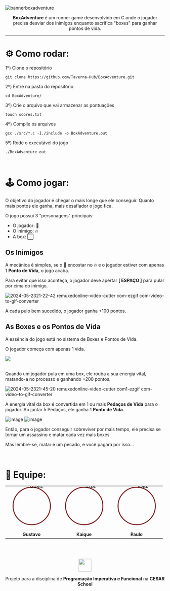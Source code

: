 ![bannerboxadventure](https://github.com/Taverna-Hub/BoxAdventure/assets/117609505/daad1520-c5a6-401f-8cba-63c8037826b7)

<p align="center"><b>BoxAdventure</b> é um runner game desenvolvido em C onde o jogador precisa desviar dos inimigos enquanto sacrifica "boxes" para ganhar pontos de vida.</p>

---

# ⚙️ Como rodar:

1º)  Clone o repositório
```
git clone https://github.com/Taverna-Hub/BoxAdventure.git
```

2º)  Entre na pasta do repositório
```
cd BoxAdventure/
```

3º)  Crie o arquivo que vai armazenar as pontuações
```
touch scores.txt
```

4º)  Compile os arquivos
```
gcc ./src/*.c -I./include -o BoxAdventure.out
```

5º)  Rode o executável do jogo
```
./BoxAdventure.out
```

<br>

# 🕹️ Como jogar:
O objetivo do jogador é chegar o mais longe que ele conseguir. Quanto mais pontos ele ganha, mais desafiador o jogo fica.

O jogo possui 3 "personagens" principais:
- O jogador: 🔵
- O inimigo: 🔥
- A box: ⬜

## Os Inimigos
A mecânica é simples, se o 🔵 encostar no 🔥 e o jogador estiver com apenas 1 <b>Ponto de Vida</b>, o jogo acaba.

Para evitar que isso aconteça, o jogador deve apertar <b>[ ESPAÇO ]</b> para pular por cima do inimigo. 

![2024-05-2321-22-42 remuxedonline-video-cutter com-ezgif com-video-to-gif-converter](https://github.com/Taverna-Hub/BoxAdventure/assets/117609505/c26381f7-a06c-47e2-b0d6-77794e2a6ff3)

A cada pulo bem sucedido, o jogador ganha +100 pontos.

## As Boxes e os Pontos de Vida
<p>A essência do jogo está no sistema de Boxes e Pontos de Vida.</p

<p>O jogador começa com apenas 1 vida.</p> <img src="https://github.com/Taverna-Hub/BoxAdventure/assets/117609505/46de09a2-e1fd-4885-9d61-c00aa12ac328"><br><br>

<p>Quando um jogador pula em uma box, ele rouba a sua energia vital, matando-a no processo e ganhando +200 pontos.</p>

![2024-05-2321-45-20 remuxedonline-video-cutter com1-ezgif com-video-to-gif-converter](https://github.com/Taverna-Hub/BoxAdventure/assets/117609505/1550f8ec-7b07-4fc0-ab21-7f8ff9091f62)

<p>A energia vital da box é convertida em 1 ou mais <b>Pedaços de Vida</b> para o jogador. Ao juntar 5 Pedaços, ele ganha 1 <b>Ponto de Vida</b>.</p>
<div>
   
   ![image](https://github.com/Taverna-Hub/BoxAdventure/assets/117609505/b8b1ebd6-8482-4168-bbb7-fb75a407ab23)
   ![image](https://github.com/Taverna-Hub/BoxAdventure/assets/117609505/9ab78505-7138-4312-bd5e-36bcb42ccc3e)
</div>

<p>Então, para o jogador conseguir sobreviver por mais tempo, ele precisa se tornar um assassino e matar cada vez mais boxes.</p>

<p>Mas lembre-se, matar é um pecado, e você pagará por isso...</p>

<br>

# 👥 Equipe:
<table align="center">
<tr align="center">
   <td align="center" style="word-wrap: break-word; width: 150.0; height: 150.0">
        <a href="https://github.com/gustavoyoq">
        <div  
          style="border: 3px solid #7f1d1d; border-radius: 50%; width: 115px; height: 115px; display: flex; align-items: center; justify-content: center;">
            <img src="https://github.com/Taverna-Hub/BoxAdventure/assets/117609505/7df3694d-4676-4980-b701-fecbe466454e" style="border-radius:50%;align-items:center;justify-content:center;overflow:hidden; width: 150px; " alt="Gustavo"/>
        </div>
            <br />
            <sub style="font-size:14px"><b>Gustavo</b></sub>
        </a>
    </td>
    <td align="center" style="word-wrap: break-word; width: 150.0; height: 150.0">
        <a href="https://github.com/Kaiquegb">
            <div style="border: 3px solid #7f1d1d; border-radius: 50%; width: 115px; height: 115px; display: flex; align-items: center; justify-content: center;">
              <img src="https://github.com/Taverna-Hub/BoxAdventure/assets/117609505/433db23f-2f92-4132-a25d-8c017384b49d" style="border-radius:50%;align-items:center;justify-content:center;overflow:hidden; width: 150px; " alt="Luan"/>
            </div>
            <br />
            <sub style="font-size:14px;"><b>Kaique</b></sub>
        </a>
    </td>
    <td align="center" style="word-wrap: break-word; width: 150.0; height: 150.0">
        <a href="https://github.com/paulorosadodev">
        <div  
          style="border: 3px solid #7f1d1d; border-radius: 50%; width: 115px; height: 115px; display: flex; align-items: center; justify-content: center;">
            <img src="https://github.com/Taverna-Hub/BoxAdventure/assets/117609505/f56051c7-fe59-43a8-8da8-57976ee5835e" style="border-radius:50%;align-items:center;justify-content:center;overflow:hidden; width: 150px; " alt="Paulo"/>
        </div>
            <br />
            <sub style="font-size:14px"><b>Paulo</b></sub>
        </a>
    </td>
</tr>
</table>



<br>
<br>
<p align="center"><img src="https://github.com/Taverna-Hub/ForgeSheets/assets/117609505/9287638f-8716-4e62-9989-a40882fbfed6" width="40px"></p>
<p align="center">Projeto para a disciplina de <strong>Programação Imperativa e Funcional</strong> na <strong>CESAR School‎‎</strong></p>
